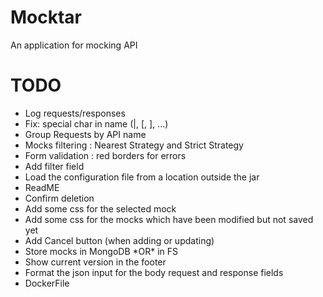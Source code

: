 # Mocktar
An application for mocking API

# TODO

<ul>
<li>Log requests/responses</li>
<li>Fix: special char in name (|, [, ], ...)</li>
<li>Group Requests by API name</li>
<li>Mocks filtering : Nearest Strategy and Strict Strategy</li>
<li>Form validation : red borders for errors</li>
<li>Add filter field</li>
<li>Load the configuration file from a location outside the jar</li>
<li>ReadME</li>
<li>Confirm deletion</li>
<li>Add some css for the selected mock</li>
<li>Add some css for the mocks which have been modified but not saved yet</li>
<li>Add Cancel button (when adding or updating)</li>
<li>Store mocks in MongoDB *OR* in FS</li>
<li>Show current version in the footer</li>
<li>Format the json input for the body request and response fields</li>
<li>DockerFile</li>
</ul>
